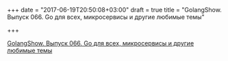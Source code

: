 +++
date = "2017-06-19T20:50:08+03:00"
draft = true
title = "GolangShow. Выпуск 066. Go для всех, микросервисы и другие любимые темы"

+++

<p><a href="http://golangshow.com/episode/2016/07-21-066/">GolangShow. Выпуск 066. Go для всех, микросервисы и другие любимые темы</a></p>